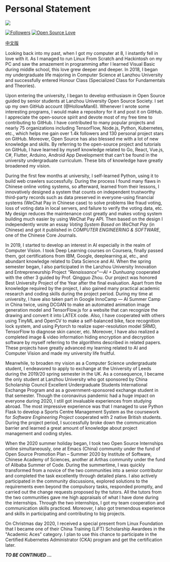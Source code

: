 # Personal Statement

![](https://hollowman6.github.io/img/logo.gif)

[![Followers](https://img.shields.io/github/followers/HollowMan6?style=social)](https://github.com/HollowMan6?tab=followers) 
[![Open Source Love](https://img.shields.io/badge/-%E2%9D%A4%20Open%20Source-Green?style=flat-square&logo=Github&logoColor=white&link=https://hollowman6.github.io/fund.html)](https://hollowman6.github.io/fund.html)

[中文版](个人陈述.md)

Looking back into my past, when I got my computer at 8, I instantly fell in love with it. As I managed to run Linux From Scratch and Hackintosh on my PC and saw the amazement in programming after I learned Visual Basic during middle school, this love grew deeper and deeper. In 2018, I began my undergraduate life majoring in Computer Science at Lanzhou University and successfully entered Honour Class (Specialized Class for Fundamentals and Theories).

Upon entering the university, I began to develop enthusiasm in Open Source guided by senior students at Lanzhou University Open Source Society. I set up my own GitHub account (@HollowMan6). Whenever I wrote some interesting programs, I would make a repository for it and post it on GitHub. I appreciate the open-source spirit and devote most of my free time to contributing to GitHub. I have contributed to many popular projects and nearly 75 organizations including TensorFlow, Node.js, Python, Kubernetes, etc., which helps me gain over 1.4k followers and 130 personal project stars on GitHub. Moreover, Open Source has also blessed me with a lot of new knowledge and skills. By referring to the open-source project and tutorials on GitHub, I have learned by myself knowledge related to Go, React, Vue.js, C#, Flutter, Arduino, Android App Development that can’t be found in the university undergraduate curriculum. These bits of knowledge have greatly broadened my vision.

During the first few months at university, I self-learned Python, using it to build web crawlers successfully. During the process I found many flaws in Chinese online voting systems, so afterward, learned from their lessons, I innovatively designed a system that counts on independent trustworthy third-party records such as data preserved in everyone-using financial systems (WeChat Pay in Chinese case) to solve problems like fraud voting, loss of voting data in local servers, and failure to verify the voting data, etc. My design reduces the maintenance cost greatly and makes voting system building much easier by using WeChat Pay API. Then based on the design I independently wrote an essay *Voting System Based on WeChat Pay* (in Chinese) and got it published in *COMPUTER ENGINEERING & SOFTWARE*, one of the Chinese Core Journals.

In 2019, I started to develop an interest in AI especially in the realm of Computer Vision. I took Deep Learning courses on Coursera, finally passed them, got certifications from IBM, Google, deeplearning.ai, etc., and abundant knowledge related to Data Science and AI. When the spring semester began, I also participated in the Lanzhou University Innovation and Entrepreneurship Project *"Renaissance"—AI + Dunhuang* cooperated with the other 3 guided by Prof. Qingguo Zhou. Our project was honored Best University Project of the Year after the final evaluation. Apart from the knowledge required by the project, I also gained many practical academic research and coding skills during the project period. During my time at university, I have also taken part in Google InnoCamp — AI Summer Camp in China twice, using DCGAN to make an automated animation image generation model and TensorFlow.js for a website that can recognize the drawing and convert it into LATEX code. Also, I have cooperated with others using TinyML and OpenCV to make a self-balanced bike, face recognition lock system, and using Pytorch to realize super-resolution model SRMD, TensorFlow to diagnose skin cancer, etc. Moreover, I have also realized a completed image & video information hiding encryption and decryption software by myself referring to the algorithms described in related papers. These projects have greatly advanced my learning related to AI and Computer Vision and made my university life fruitful.

Meanwhile, to broaden my vision as a Computer Science undergraduate student, I endeavored to apply to exchange at the University of Leeds during the 2019/20 spring semester in the UK. As a consequence, I became the only student at Lanzhou University who got sponsored by China Scholarship Council Excellent Undergraduate Students International Exchange Program and as a government-sponsored exchange student in that semester. Though the coronavirus pandemic had a huge impact on everyone during 2020, I still got invaluable experiences from studying abroad. The most impressive experience was that I managed to use Python Flask to develop a Sports Centre Management System as the coursework for *Software Engineering Project* cooperated with 2 native British students. During the project period, I successfully broke down the communication barrier and learned a great amount of knowledge about project management and coding styles.

When the 2020 summer holiday began, I took two Open Source Internships online simultaneously, one at Emacs (China) community under the fund of Open Source Promotion Plan – Summer 2020 by Institute of Software, Chinese Academy of Sciences, another at Arthas community under the fund of Alibaba Summer of Code. During the summertime, I was quickly transformed from a novice of the two communities into a senior contributor and completed the task excellently through detailed plans. I also actively participated in the community discussions, explored solutions to the requirements even beyond the compulsory tasks, responded promptly, and carried out the change requests proposed by the tutors. All the tutors from the two communities gave me high appraisals of what I have done during the internships. Through the two internships, I got my team cooperation and communication skills practiced. Moreover, I also got tremendous experience and skills in participating and contributing to big projects.

On Christmas day 2020, I received a special present from Linux Foundation that I became one of their China Training (LiFT) Scholarship Awardees in the "Academic Aces" category. I plan to use this chance to participate in the Certified Kubernetes Administrator (CKA) program and get the certification later.

***TO BE CONTINUED ...***